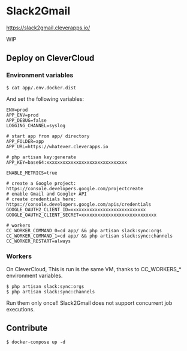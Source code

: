 
# Slack2Gmail

https://slack2gmail.cleverapps.io/

WIP

## Deploy on CleverCloud

### Environment variables

```
$ cat app/.env.docker.dist
```

And set the following variables:

```
ENV=prod
APP_ENV=prod
APP_DEBUG=false
LOGGING_CHANNEL=syslog

# start app from app/ directory
APP_FOLDER=app
APP_URL=https://whatever.cleverapps.io

# php artisan key:generate
APP_KEY=base64:xxxxxxxxxxxxxxxxxxxxxxxxxxxxxx

ENABLE_METRICS=true

# create a Google project: https://console.developers.google.com/projectcreate
# enable Gmail and Google+ API
# create credentials here: https://console.developers.google.com/apis/credentials
GOOGLE_OAUTH2_CLIENT_ID=xxxxxxxxxxxxxxxxxxxxxxxxxxxx
GOOGLE_OAUTH2_CLIENT_SECRET=xxxxxxxxxxxxxxxxxxxxxxxxxxxx

# workers
CC_WORKER_COMMAND_0=cd app/ && php artisan slack:sync:orgs
CC_WORKER_COMMAND_1=cd app/ && php artisan slack:sync:channels
CC_WORKER_RESTART=always
```

### Workers

On CleverCloud, This is run is the same VM, thanks to CC_WORKERS_* environment variables.

```
$ php artisan slack:sync:orgs
$ php artisan slack:sync:channels
```

Run them only once!! Slack2Gmail does not support concurrent job executions.

## Contribute

```
$ docker-compose up -d
```
